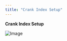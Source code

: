 ```yaml
---
title: "Crank Index Setup"
---
```


**Crank Index Setup**


![Image](</lib/AAA2.jpg>)



